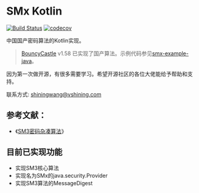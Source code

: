 # SMx Kotlin
[![Build Status](https://travis-ci.org/wxmlabs/smx-kt.svg?branch=master)](https://travis-ci.org/wxmlabs/smx-kt)
[![codecov](https://codecov.io/gh/wxmlabs/smx-kt/branch/master/graph/badge.svg)](https://codecov.io/gh/wxmlabs/smx-kt)

中国国产密码算法的Kotlin实现。

> [BouncyCastle] v1.58 已实现了国产算法。示例代码参见[smx-example-java](/smx-example-java/)。

因为第一次做开源，有很多需要学习。希望开源社区的各位大佬能给予帮助和支持。

联系方式: shiningwang@vshining.com

## 参考文献：

- 《[SM3密码杂凑算法]》


## 目前已实现功能

- 实现SM3核心算法
- 实现名为SMx的java.security.Provider
- 实现SM3算法的MessageDigest


[标准规范]: http://www.oscca.gov.cn/sca/xxgk/bzgf.shtml
[SM3密码杂凑算法]: http://www.sca.gov.cn/sca/xwdt/2010-12/17/1002389/files/302a3ada057c4a73830536d03e683110.pdf
[SM2椭圆曲线公钥密码算法]: http://www.oscca.gov.cn/sca/xxgk/2010-12/17/1002386/files/b791a9f908bb4803875ab6aeeb7b4e03.pdf
[SM2椭圆曲线公钥密码算法推荐曲线参数]: http://www.oscca.gov.cn/sca/xxgk/2010-12/17/1002386/files/b965ce832cc34bc191cb1cde446b860d.pdf
[The SM3 Cryptographic Hash Function]: https://tools.ietf.org/html/draft-oscca-cfrg-sm3-02
[SM2 Digital Signature Algorithm]: https://tools.ietf.org/html/draft-shen-sm2-ecdsa-02

[GmSSL]: https://github.com/guanzhi/GmSSL
[BouncyCastle]: https://github.com/bcgit/bc-java

[《证书认证系统密码及其相关安全技术规范》公告]: http://www.sca.gov.cn/sca/xwdt/2005-06/23/content_bac5968bcbd04d88a2682f8f1e44b5d5.shtml
[证书认证系统密码及其相关安全技术规范]: http://www.sca.gov.cn/sca/xwdt/2005-06/23/bac5968bcbd04d88a2682f8f1e44b5d5/files/bd34a890bdeb4c049ee74a3cfa7d9541.pdf

[国家商用密码算法简介]: https://wenku.baidu.com/view/d2435b1fe518964bcf847cf6.html
[中国商用密码SM4与分组密码应用技术]: https://wenku.baidu.com/view/665bc45c941ea76e59fa0443.html
[国密算法SM1_SM3_SM4的标准数据]: https://wenku.baidu.com/view/a1dd7767650e52ea54189812.html
[SMS4密码算法]: https://wenku.baidu.com/view/db4f7377ac02de80d4d8d15abe23482fb4da027c.html
[加密算法的新发展 基于Pairing的密码技术(SM9算法)研究与应用]: https://wenku.baidu.com/view/da6161023968011ca3009185.html
